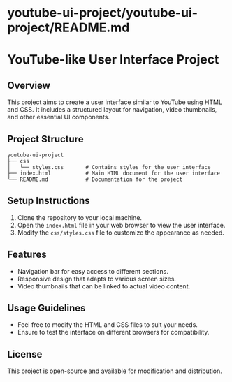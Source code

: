 # youtube-ui-project/youtube-ui-project/README.md

# YouTube-like User Interface Project

## Overview
This project aims to create a user interface similar to YouTube using HTML and CSS. It includes a structured layout for navigation, video thumbnails, and other essential UI components.

## Project Structure
```
youtube-ui-project
├── css
│   └── styles.css       # Contains styles for the user interface
├── index.html           # Main HTML document for the user interface
└── README.md            # Documentation for the project
```

## Setup Instructions
1. Clone the repository to your local machine.
2. Open the `index.html` file in your web browser to view the user interface.
3. Modify the `css/styles.css` file to customize the appearance as needed.

## Features
- Navigation bar for easy access to different sections.
- Responsive design that adapts to various screen sizes.
- Video thumbnails that can be linked to actual video content.

## Usage Guidelines
- Feel free to modify the HTML and CSS files to suit your needs.
- Ensure to test the interface on different browsers for compatibility.

## License
This project is open-source and available for modification and distribution.